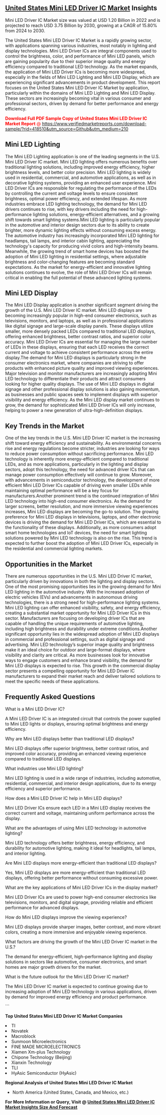<h2><a href="https://www.verifiedmarketreports.com/download-sample/?rid=418510&amp;utm_source=Github&amp;utm_medium=210" target="_blank">United States Mini LED Driver IC Market</a> Insights</h2><p>Mini LED Driver IC Market size was valued at USD 1.20 Billion in 2022 and is projected to reach USD 3.75 Billion by 2030, growing at a CAGR of 15.80% from 2024 to 2030.</p><p><p>The United States Mini LED Driver IC Market is a rapidly growing sector, with applications spanning various industries, most notably in lighting and display technologies. Mini LED Driver ICs are integral components used to control the brightness, color, and performance of Mini LED panels, which are gaining popularity due to their superior image quality and energy efficiency compared to traditional LED technology. As the market expands, the application of Mini LED Driver ICs is becoming more widespread, especially in the fields of Mini LED Lighting and Mini LED Display, which are experiencing significant advancements in product development. This report focuses on the United States Mini LED Driver IC Market by application, particularly within the domains of Mini LED Lighting and Mini LED Display. These sectors are increasingly becoming vital in various consumer and professional sectors, driven by demand for better performance and energy efficiency. <p><span class=""><span style="color: #ff0000;"><strong>Download Full PDF Sample Copy of United States Mini LED Driver IC Market Report</strong> @ </span><a href="https://www.verifiedmarketreports.com/download-sample/?rid=418510&amp;utm_source=Github&amp;utm_medium=210" target="_blank">https://www.verifiedmarketreports.com/download-sample/?rid=418510&amp;utm_source=Github&amp;utm_medium=210</a></span></p></p><h2>Mini LED Lighting</h2><p>The Mini LED Lighting application is one of the leading segments in the U.S. Mini LED Driver IC market. Mini LED lighting offers numerous benefits over traditional lighting solutions, including improved energy efficiency, higher brightness levels, and better color precision. Mini LED lighting is widely used in residential, commercial, and automotive applications, as well as in decorative lighting systems, providing an enhanced user experience. Mini LED Driver ICs are responsible for regulating the performance of the LEDs by controlling the current and voltage levels to ensure consistent brightness, optimal power efficiency, and extended lifespan. As more industries embrace LED lighting technology, the demand for Mini LED drivers continues to rise, with key drivers including the need for high-performance lighting solutions, energy-efficient alternatives, and a growing shift towards smart lighting systems.Mini LED lighting is particularly popular in the automotive and interior design sectors due to its ability to create brighter, more dynamic lighting effects without consuming excess energy. The automotive industry has increasingly incorporated Mini LED lighting for headlamps, tail lamps, and interior cabin lighting, appreciating the technology's capacity for producing vivid colors and high-intensity beams. Meanwhile, the growing trend of smart home devices has boosted the adoption of Mini LED lighting in residential settings, where adjustable brightness and color-changing features are becoming standard expectations. As the market for energy-efficient and innovative lighting solutions continues to evolve, the role of Mini LED Driver ICs will remain critical in enabling the full potential of these advanced lighting systems.<h2>Mini LED Display</h2><p>The Mini LED Display application is another significant segment driving the growth of the U.S. Mini LED Driver IC market. Mini LED displays are becoming increasingly popular in high-end consumer electronics, such as televisions, monitors, and laptops, as well as in professional applications like digital signage and large-scale display panels. These displays utilize smaller, more densely packed LEDs compared to traditional LED displays, offering enhanced brightness, better contrast ratios, and superior color accuracy. Mini LED Driver ICs are essential for managing the large number of LEDs in these displays, ensuring that each LED receives the correct current and voltage to achieve consistent performance across the entire display.The demand for Mini LED displays is particularly strong in the consumer electronics market, where companies are striving to offer products with enhanced picture quality and improved viewing experiences. Major television and monitor manufacturers are increasingly adopting Mini LED technology to differentiate their products and attract consumers looking for higher quality displays. The use of Mini LED displays in digital signage and other professional display solutions is also gaining momentum, as businesses and public spaces seek to implement displays with superior visibility and energy efficiency. As the Mini LED display market continues to grow, the demand for sophisticated Mini LED Driver ICs will only increase, helping to power a new generation of ultra-high-definition displays.<h2>Key Trends in the Market</h2><p>One of the key trends in the U.S. Mini LED Driver IC market is the increasing shift toward energy efficiency and sustainability. As environmental concerns rise and energy regulations become stricter, industries are looking for ways to reduce power consumption without sacrificing performance. Mini LED technology is inherently more energy-efficient compared to traditional LEDs, and as more applications, particularly in the lighting and display sectors, adopt this technology, the need for advanced driver ICs that can manage power consumption effectively will continue to grow. Moreover, with advancements in semiconductor technology, the development of more efficient Mini LED Driver ICs capable of driving even smaller LEDs while maintaining optimal performance will be a key focus for manufacturers.Another prominent trend is the continued integration of Mini LED technology into high-end consumer electronics. As the demand for larger screens, better resolution, and more immersive viewing experiences increases, Mini LED displays are becoming the go-to solution. The growing preference for Mini LED displays in televisions, laptops, and other electronic devices is driving the demand for Mini LED Driver ICs, which are essential to the functionality of these displays. Additionally, as more consumers adopt smart home technologies and IoT devices, the need for smart lighting solutions powered by Mini LED technology is also on the rise. This trend is expected to further boost the adoption of Mini LED Driver ICs, especially in the residential and commercial lighting markets.<h2>Opportunities in the Market</h2><p>There are numerous opportunities in the U.S. Mini LED Driver IC market, particularly driven by innovations in both the lighting and display sectors. One of the most promising opportunities lies in the growing demand for Mini LED lighting in the automotive industry. With the increased adoption of electric vehicles (EVs) and advancements in autonomous driving technologies, there is a strong need for high-performance lighting systems. Mini LED lighting can offer enhanced visibility, safety, and energy efficiency, creating a substantial market opportunity for Mini LED Driver ICs in this sector. Manufacturers are focusing on developing driver ICs that are capable of handling the unique requirements of automotive lighting, including high brightness and durability under extreme conditions.Another significant opportunity lies in the widespread adoption of Mini LED displays in commercial and professional settings, such as digital signage and advertising. Mini LED technology’s superior image quality and brightness make it an ideal choice for outdoor and large-format displays, where visibility and clarity are critical. As more businesses look for innovative ways to engage customers and enhance brand visibility, the demand for Mini LED displays is expected to rise. This growth in the commercial display sector presents a compelling opportunity for Mini LED Driver IC manufacturers to expand their market reach and deliver tailored solutions to meet the specific needs of these applications.<h2>Frequently Asked Questions</h2><p>What is a Mini LED Driver IC?</p><p>A Mini LED Driver IC is an integrated circuit that controls the power supplied to Mini LED lights or displays, ensuring optimal brightness and energy efficiency.</p><p>Why are Mini LED displays better than traditional LED displays?</p><p>Mini LED displays offer superior brightness, better contrast ratios, and improved color accuracy, providing an enhanced viewing experience compared to traditional LED displays.</p><p>What industries use Mini LED lighting?</p><p>Mini LED lighting is used in a wide range of industries, including automotive, residential, commercial, and interior design applications, due to its energy efficiency and superior performance.</p><p>How does a Mini LED Driver IC help in Mini LED displays?</p><p>Mini LED Driver ICs ensure each LED in a Mini LED display receives the correct current and voltage, maintaining uniform performance across the display.</p><p>What are the advantages of using Mini LED technology in automotive lighting?</p><p>Mini LED technology offers better brightness, energy efficiency, and durability for automotive lighting, making it ideal for headlights, tail lamps, and interior lighting.</p><p>Are Mini LED displays more energy-efficient than traditional LED displays?</p><p>Yes, Mini LED displays are more energy-efficient than traditional LED displays, offering better performance without consuming excessive power.</p><p>What are the key applications of Mini LED Driver ICs in the display market?</p><p>Mini LED Driver ICs are used to power high-end consumer electronics like televisions, monitors, and digital signage, providing reliable and efficient performance for advanced displays.</p><p>How do Mini LED displays improve the viewing experience?</p><p>Mini LED displays provide sharper images, better contrast, and more vibrant colors, creating a more immersive and enjoyable viewing experience.</p><p>What factors are driving the growth of the Mini LED Driver IC market in the U.S.?</p><p>The demand for energy-efficient, high-performance lighting and display solutions in sectors like automotive, consumer electronics, and smart homes are major growth drivers for the market.</p><p>What is the future outlook for the Mini LED Driver IC market?</p><p>The Mini LED Driver IC market is expected to continue growing due to increasing adoption of Mini LED technology in various applications, driven by demand for improved energy efficiency and product performance.</p>```</p><p><strong>Top United States Mini LED Driver IC Market Companies</strong></p><div data-test-id=""><p><li>TI</li><li> Novatek</li><li> Macroblock</li><li> Sunmoon Microelectronics</li><li> FINE MADE MICROELECTRONICS</li><li> Xiamen Xm-plus Technology</li><li> Chipone Technology (Beijing)</li><li> Xianxin Technology</li><li> TLI</li><li> HyAsic Semiconductor (HyAsic)</li></p><div><strong>Regional Analysis of&nbsp;United States Mini LED Driver IC Market</strong></div><ul><li dir="ltr"><p dir="ltr">North America&nbsp;(United States, Canada, and Mexico, etc.)</p></li></ul><p><strong>For More Information or Query, Visit @&nbsp;</strong><strong><a href="https://www.verifiedmarketreports.com/product/mini-led-driver-ic-market/?utm_source=Github&amp;utm_medium=210" target="_blank">United States Mini LED Driver IC Market Insights Size And Forecast</a></strong></p></div>
